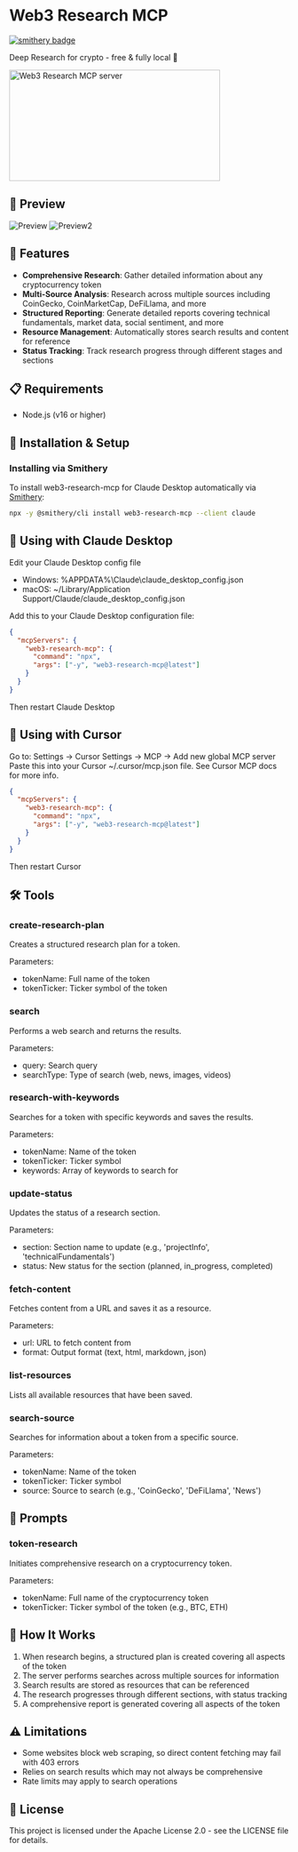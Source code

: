 # Web3 Research MCP
[![smithery badge](https://smithery.ai/badge/@aaronjmars/web3-research-mcp)](https://smithery.ai/server/@aaronjmars/web3-research-mcp)

Deep Research for crypto - free & fully local 🧠

<a href="https://glama.ai/mcp/servers/@aaronjmars/web3-research-mcp">
  <img width="380" height="200" src="https://glama.ai/mcp/servers/@aaronjmars/web3-research-mcp/badge" alt="Web3 Research MCP server" />
</a>

## 🚀 Preview

![Preview](https://i.imgur.com/b9WfMSk.png)
![Preview2](https://i.imgur.com/qjqvwmr.png)

## 🧠 Features

- **Comprehensive Research**: Gather detailed information about any cryptocurrency token
- **Multi-Source Analysis**: Research across multiple sources including CoinGecko, CoinMarketCap, DeFiLlama, and more
- **Structured Reporting**: Generate detailed reports covering technical fundamentals, market data, social sentiment, and more
- **Resource Management**: Automatically stores search results and content for reference
- **Status Tracking**: Track research progress through different stages and sections

## 📋 Requirements

- Node.js (v16 or higher)

## 🔧 Installation & Setup

### Installing via Smithery

To install web3-research-mcp for Claude Desktop automatically via [Smithery](https://smithery.ai/server/web3-research-mcp):

```bash
npx -y @smithery/cli install web3-research-mcp --client claude
```

## 🔌 Using with Claude Desktop

Edit your Claude Desktop config file

- Windows: %APPDATA%\Claude\claude_desktop_config.json
- macOS: ~/Library/Application Support/Claude/claude_desktop_config.json

Add this to your Claude Desktop configuration file:

```json
{
  "mcpServers": {
    "web3-research-mcp": {
      "command": "npx",
      "args": ["-y", "web3-research-mcp@latest"]
    }
  }
}
```

Then restart Claude Desktop

## 🔌 Using with Cursor

Go to: Settings -> Cursor Settings -> MCP -> Add new global MCP server
Paste this into your Cursor ~/.cursor/mcp.json file. See Cursor MCP docs for more info.

```json
{
  "mcpServers": {
    "web3-research-mcp": {
      "command": "npx",
      "args": ["-y", "web3-research-mcp@latest"]
    }
  }
}
```

Then restart Cursor

## 🛠️ Tools

### create-research-plan

Creates a structured research plan for a token.

Parameters:
- tokenName: Full name of the token
- tokenTicker: Ticker symbol of the token

### search

Performs a web search and returns the results.

Parameters:
- query: Search query
- searchType: Type of search (web, news, images, videos)

### research-with-keywords

Searches for a token with specific keywords and saves the results.

Parameters:
- tokenName: Name of the token
- tokenTicker: Ticker symbol
- keywords: Array of keywords to search for

### update-status

Updates the status of a research section.

Parameters:
- section: Section name to update (e.g., 'projectInfo', 'technicalFundamentals')
- status: New status for the section (planned, in_progress, completed)

### fetch-content

Fetches content from a URL and saves it as a resource.

Parameters:
- url: URL to fetch content from
- format: Output format (text, html, markdown, json)

### list-resources

Lists all available resources that have been saved.

### search-source

Searches for information about a token from a specific source.

Parameters:
- tokenName: Name of the token
- tokenTicker: Ticker symbol
- source: Source to search (e.g., 'CoinGecko', 'DeFiLlama', 'News')

## 📝 Prompts

### token-research

Initiates comprehensive research on a cryptocurrency token.

Parameters:
- tokenName: Full name of the cryptocurrency token
- tokenTicker: Ticker symbol of the token (e.g., BTC, ETH)

## 🧠 How It Works

1. When research begins, a structured plan is created covering all aspects of the token
2. The server performs searches across multiple sources for information
3. Search results are stored as resources that can be referenced
4. The research progresses through different sections, with status tracking
5. A comprehensive report is generated covering all aspects of the token

## ⚠️ Limitations

- Some websites block web scraping, so direct content fetching may fail with 403 errors
- Relies on search results which may not always be comprehensive
- Rate limits may apply to search operations

## 📄 License

This project is licensed under the Apache License 2.0 - see the LICENSE file for details.
